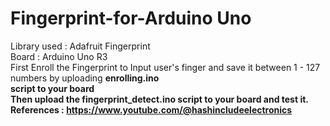 # Fingerprint-for-Arduino Uno

Library used : Adafruit Fingerprint <br>
Board : Arduino Uno R3
<br>
First Enroll the Fingerprint to Input user's finger and save it between 1 - 127 numbers by uploading <b>enrolling.ino</br> script to your board <br>
Then upload the <b>fingerprint_detect.ino</b> script to your board and test it.
<br>
References : https://www.youtube.com/@hashincludeelectronics
